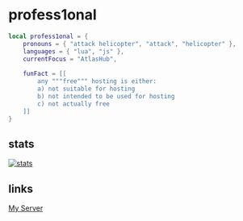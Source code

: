 # profess1onal
```lua
local profess1onal = {
    pronouns = { "attack helicopter", "attack", "helicopter" },
    languages = { "lua", "js" },
    currentFocus = "AtlasHub",
    
    funFact = [[
        any """free""" hosting is either:
        a) not suitable for hosting
        b) not intended to be used for hosting
        c) not actually free
    ]]
}
```

## stats
[![stats](https://github-readme-stats.vercel.app/api?username=profess1onal&theme=dark)](https://github.com/anuraghazra/github-readme-stats)

## links
[My Server](https://discord.profess1onal.club)

